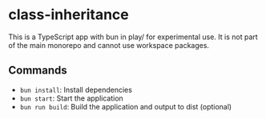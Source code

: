 # class-inheritance

This is a TypeScript app with bun in play/ for experimental use. It is not part of the main monorepo and cannot use workspace packages.

## Commands

- `bun install`: Install dependencies
- `bun start`: Start the application
- `bun run build`: Build the application and output to dist (optional)

